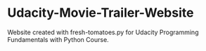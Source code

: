 # Udacity-Movie-Trailer-Website
Website created with fresh-tomatoes.py for Udacity Programming Fundamentals with Python Course.
